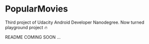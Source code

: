 # PopularMovies
Third project of Udacity Android Developer Nanodegree. Now turned playground project :fire:

README COMING SOON ...
